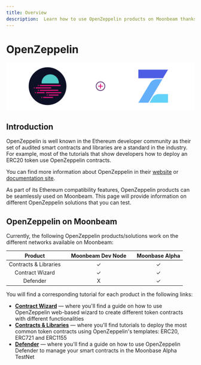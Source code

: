 ```yaml
---
title: Overview
description:  Learn how to use OpenZeppelin products on Moonbeam thanks to its Ethereum compatibility features
---
```


# OpenZeppelin

![OpenZeppelin Banner](/images/openzeppelin/openzeppelin-banner.png)

## Introduction

OpenZeppelin is well known in the Ethereum developer community as their set of audited smart contracts and libraries are a standard in the industry. For example, most of the tutorials that show developers how to deploy an ERC20 token use OpenZeppelin contracts.

You can find more information about OpenZeppelin in their [website](https://openzeppelin.com/) or [documentation site](https://docs.openzeppelin.com/openzeppelin/).

As part of its Ethereum compatibility features, OpenZeppelin products can be seamlessly used on Moonbeam. This page will provide information on different OpenZeppelin solutions that you can test.

## OpenZeppelin on Moonbeam

Currently, the following OpenZeppelin products/solutions work on the different networks available on Moonbeam:

|      **Product**      |     |**Moonbeam Dev Node**|     |**Moonbase Alpha**|
| :-------------------: | :-: | :-----------------: | :-: | :--------------: |
| Contracts & Libraries |     |          ✓          |     |         ✓       |
|    Contract Wizard    |     |          ✓          |     |         ✓       |
|       Defender        |     |          X          |     |         ✓       |

You will find a corresponding tutorial for each product in the following links:

 - [**Contract Wizard**](/integrations/openzeppelin/contracts/#openzeppelin-contract-wizard) — where you'll find a guide on how to use OpenZeppelin web-based wizard to create different token contracts with different functionalities
 - [**Contracts & Libraries**](/integrations/openzeppelin/contracts/#deploying-openzeppelin-contracts-on-moonbeam) — where you'll find tutorials to deploy the most common token contracts using OpenZeppelin's templates: ERC20, ERC721 and ERC1155
 - [**Defender**](/integrations/openzeppelin/defender/) — where you'll find a guide on how to use OpenZeppelin Defender to manage your smart contracts in the Moonbase Alpha TestNet

